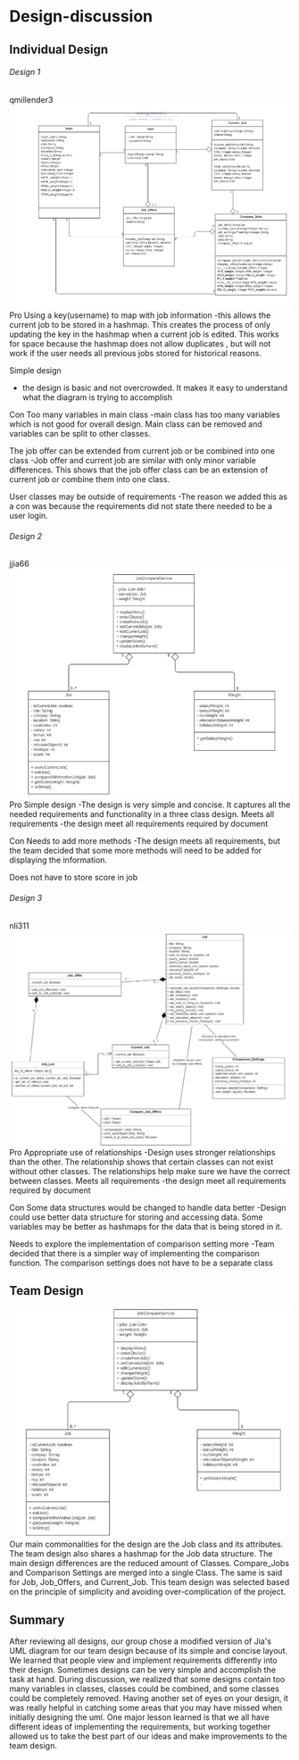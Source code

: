# Design-discussion
## Individual Design
###### Design 1
qmillender3
![qmillender3](./images/qmillenderdesign.PNG)
Pro
Using a key(username) to map with job information
-this allows the current job to be stored in a hashmap. This creates the process of only updating the key in the hashmap when a current job is edited. This works for space because the hashmap does not allow duplicates 
, but will not work if the user needs all previous jobs stored for historical reasons. 


Simple design
- the design is basic and not overcrowded. It makes it easy to understand what the diagram is trying to accomplish


Con
Too many variables in main class
-main class has too many variables which is not good for overall design. Main class can be removed and variables can be split to other classes.


The job offer can be extended from current job or be combined into one class
-Job offer and current job are similar with only minor variable differences. This shows that the job offer class can be an extension of current job or combine them into one class.  


User classes may be outside of requirements
-The reason we added this as a con was because the requirements did not state there needed to be a user login.
 
###### Design 2
jjia66
![jjia66](./images/jiadesign.PNG)
Pro
Simple design
-The design is very simple and concise. It captures all the needed requirements and functionality in a three class design.
Meets all requirements 
-the design meet all requirements required by document


Con
Needs to add more methods
-The design meets all requirements, but the team decided that some more methods will need to be added for displaying the information.


Does not have to store score in job


  
###### Design 3
nli311
![nli311](./images/nlidesign.PNG)
Pro
Appropriate use of relationships
-Design uses stronger relationships than the other. The relationship shows that certain classes can not exist without other classes. The relationships help make sure we have the correct between classes. 
Meets all requirements 
-the design meet all requirements required by document


Con
Some data structures would be changed to handle data better
-Design could use better data structure for storing and accessing data. Some variables may be better as hashmaps for the data that is being stored in it. 


Needs to explore the implementation of comparison setting more
-Team decided that there is a simpler way of implementing the comparison function. The comparison settings does not have to be a separate class

## Team Design
![Team Design](./images/teamdesign.PNG)
Our main commonalities for the design are the Job class and its attributes. The team design also shares a hashmap for the Job data structure. The main design differences are the reduced amount of Classes. Compare_Jobs and Comparison Settings are merged into a single Class. The same is said for Job, Job_Offers, and Current_Job. This team design was selected based on the principle of simplicity and avoiding over-complication of the project.


## Summary
After reviewing all designs, our group chose a modified version of Jia's UML diagram for our team design because of its simple and concise layout. We learned that people view and implement requirements differently into their design. Sometimes designs can be very simple and accomplish the task at hand. During discussion, we realized that some designs contain too many variables in classes, classes could be combined, and some classes could be completely removed. Having another set of eyes on your design, it was really helpful in catching some areas that you may have missed when initially designing the uml. One major lesson learned is that we all have different ideas of implementing the requirements, but working together allowed us to take the best part of our ideas and make improvements to the team design.